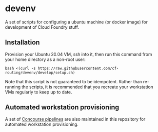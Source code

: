 # devenv

A set of scripts for configuring a ubuntu machine (or docker image) for development of Cloud Foundry stuff.

## Installation

Provision your Ubuntu 20.04 VM, ssh into it, then run this command from your
home directory as a non-root user:

```
bash <(curl -s https://raw.githubusercontent.com/cf-routing/devenv/develop/setup.sh)
```

Note that this script is not guaranteed to be idempotent. Rather than re-running the scripts, it is recommended that you recreate your workstation VMs regularly to keep up to date.

## Automated workstation provisioning

A set of [Concourse pipelines](pipeline/README.md) are also maintained in this
repository for automated workstation provisioning.
